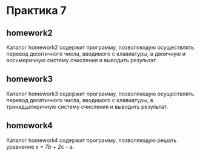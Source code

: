 # Практика 7

## homework2
 Каталог homework2 содержит программу, позволяющую осуществлять перевод
десятичного числа, вводимого с клавиатуры, в двоичную и восьмеричную
систему счисления и выводить результат. 

## homework3
 Каталог homework3 содержит программу, позволяющую осуществлять перевод
десятичного числа, вводимого с клавиатуры, в тринадцатиричную систему 
счисления и выводить результат.

## homework4
 Каталог homework4 содержит программу, позволяющую решать уравнение x = 7*b + 2*c - a.